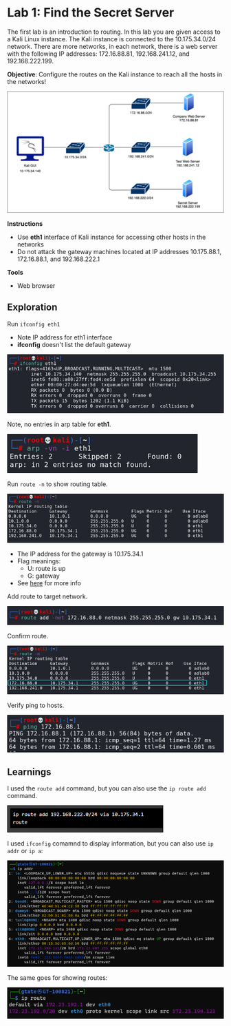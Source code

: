 # Lab 1: Find the Secret Server
The first lab is an introduction to routing. In this lab you are given access to a Kali Linux instance. The Kali instance is connected to the 10.175.34.0/24 network.  There are more networks, in each network, there is a web server with the following IP addresses: 172.16.88.81, 192.168.241.12, and 192.168.222.199.

**Objective**: Configure the routes on the Kali instance to reach all the hosts in the networks!

<img src="img/networkdiagram.png" width="799"/>

**Instructions**
- Use **eth1** interface of Kali instance for accessing other hosts in the networks
- Do not attack the gateway machines located at IP addresses 10.175.88.1, 172.16.88.1, and 192.168.222.1

**Tools**
- Web browser

## Exploration

Run `ifconfig eth1`
- Note IP address for eth1 interface
- **ifconfig** doesn't list the default gateway

![](img/ifconfig.png)

Note, no entries in arp table for **eth1**.

![](img/noarp.png)

Run `route -n` to show routing table.

![](img/route-n.png)

- The IP address for the gateway is 10.175.34.1
- Flag meanings:
  - U: route is up
  - G: gateway<br>
- See [here](https://www.cyberciti.biz/faq/how-to-find-out-default-gateway-in-ubuntu/) for more info

Add route to target network.

![](img/routeadd.png)

Confirm route.

![](img/routeconfirm.png)

Verify ping to hosts.

![](img/verifyping.png)

## Learnings
I used the `route add` command, but you can also use the `ip route add` command.

![](img/iprouteadd.png)

I used `ifconfig` comamnd to display information, but you can also use `ip addr` or `ip a`:

![](img/ipaddr.png)

The same goes for showing routes:

![](img/iproute.png)
